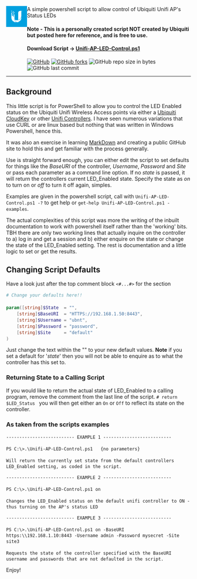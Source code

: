 <img align="left" src="images/UBNTLogo.png" style="margin-bottom: 120px">
A simple powershell script to allow control of Ubiquiti Unifi AP's Status LEDs

#### Note - This is a personally created script NOT created by Ubiquiti but posted here for reference, and is free to use.

#### Download Script -> [Unifi-AP-LED-Control.ps1](Unifi-AP-LED-Control.ps1)
[![GitHub](https://img.shields.io/badge/Goto-GitHub-1DA1F2.svg?style=flat&logo=github&logoColor=1DA1F2&colorA=blueviolet)](https://github.com/planetWayne/Powershell-Unifi-AP-LED-Control)
[![GitHub forks](https://img.shields.io/github/forks/planetWayne/Powershell-Unifi-AP-LED-Control.svg?logo=github&logoColor=1DA1F2&style=flat&colorA=blueviolet&colorB=1DA1F2)](https://github.com/planetWayne/Powershell-Unifi-AP-LED-Control/fork)
![GitHub repo size in bytes](https://img.shields.io/github/repo-size/planetWayne/Powershell-Unifi-AP-LED-Control.svg?logo=github&style=flat&logoColor=1DA1F2&colorA=blueviolet&colorB=1DA1F2)
![GitHub last commit](https://img.shields.io/github/last-commit/planetWayne/Powershell-Unifi-AP-LED-Control.svg?logo=github2&colorA=blueviolet&colorB=1DA1F2&style=flat)

---------
## Background

This little script is for PowerShell to allow you to control the LED Enabled status on the Ubiquiti Unifi Wireless Access points via either a [Ubiquiti CloudKey](https://www.ui.com/unifi/unifi-cloud-key/) or other [Unifi Controllers](https://www.ui.com/software/). I have seen numerous variations that use CURL or are linux based but nothing that was written in Windows Powershell, hence this.

It was also an exercise in learning [MarkDown](https://daringfireball.net/projects/markdown/) and creating a public GitHub site to hold this and get familiar with the process generally.

Use is straight forward enough, you can either edit the script to set defaults for things like the _BaseURI_ of the controller, _Username_, _Password_ and _Site_ or pass each parameter as a command line option. If no _state_ is passed, it will return the controllers current LED_Enabled state. Specify the state as _on_ to turn on or _off_ to turn it off again, simples.

Examples are given in the powershell script, call with `Unifi-AP-LED-Control.ps1 -?` to get help or `get-help Unifi-AP-LED-Control.ps1 -examples`.


The actual complexities of this script was more the writing of the inbuilt documentation to work with powershell itself rather than the 'working' bits. TBH there are only two working lines that actually inquire on the controller to a) log in and get a session and b) either enquire on the state or change the state of the LED_Enabled setting. The rest is documentation and a little logic to set or get the results.

## Changing Script Defaults
Have a look just after the top comment block `<#...#>` for the section

```PowerShell
# Change your defaults here!!

param([string]$State  = "",
    [string]$BaseURI  = "HTTPS://192.168.1.50:8443",
    [string]$Username = "ubnt",
    [string]$Password = "password",
    [string]$Site     = "default"
)
```

Just change the text within the "" to your new default values. **Note** if you set a default for  '_state_' then you will not be able to enquire as to what the controller has this set to.

### Returning State to a Calling Script
If you would like to return the actual state of LED_Enabled to a calling program, remove the comment from the last line of the script. `# return $LED_Status ` you will then get either an `On` or `Off` to reflect its state on the controller.

### As taken from the scripts examples

```
-------------------------- EXAMPLE 1 --------------------------

PS C:\>.\Unifi-AP-LED-Control.ps1   {no parameters}

Will return the currently set state from the default controllers LED_Enabled setting, as coded in the script.

```


```
-------------------------- EXAMPLE 2 --------------------------

PS C:\>.\Unifi-AP-LED-Control.ps1 on

Changes the LED_Enabled status on the default unifi controller to ON - thus turning on the AP's status LED

```

```
-------------------------- EXAMPLE 3 --------------------------

PS C:\>.\Unifi-AP-LED-Control.ps1 on -BaseURI https:\\192.168.1.10:8443 -Username admin -Password mysecret -Site site3

Requests the state of the controller specified with the BaseURI username and passwords that are not defaulted in the script.

```

Enjoy!

[MyUnifiLogo]: images/UBNTLogo.png